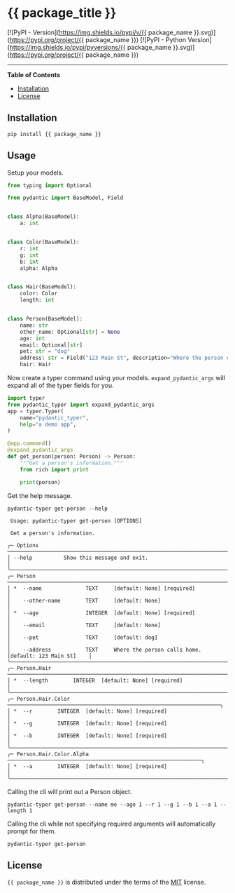 # {{ package_title }}

[![PyPI - Version](https://img.shields.io/pypi/v/{{ package_name }}.svg)](https://pypi.org/project/{{ package_name }})
[![PyPI - Python Version](https://img.shields.io/pypi/pyversions/{{ package_name }}.svg)](https://pypi.org/project/{{ package_name }})

---

**Table of Contents**

- [Installation](#installation)
- [License](#license)

## Installation

```console
pip install {{ package_name }}
```

## Usage

Setup your models.

```python
from typing import Optional

from pydantic import BaseModel, Field


class Alpha(BaseModel):
    a: int


class Color(BaseModel):
    r: int
    g: int
    b: int
    alpha: Alpha


class Hair(BaseModel):
    color: Color
    length: int


class Person(BaseModel):
    name: str
    other_name: Optional[str] = None
    age: int
    email: Optional[str]
    pet: str = "dog"
    address: str = Field("123 Main St", description="Where the person calls home.")
    hair: Hair
```

Now create a typer command using your models.
`expand_pydantic_args` will expand all of the typer fields
for you.

```python
import typer
from pydantic_typer import expand_pydantic_args
app = typer.Typer(
    name="pydantic_typer",
    help="a demo app",
)

@app.command()
@expand_pydantic_args
def get_person(person: Person) -> Person:
    """Get a person's information."""
    from rich import print

    print(person)
```

Get the help message.

```console
pydantic-typer get-person --help

 Usage: pydantic-typer get-person [OPTIONS]

 Get a person's information.

╭─ Options ──────────────────────────────────────────────────────────────────────────────╮
│ --help          Show this message and exit.                                            │
╰────────────────────────────────────────────────────────────────────────────────────────╯
╭─ Person ───────────────────────────────────────────────────────────────────────────────╮
│ *  --name              TEXT     [default: None] [required]                             │
│    --other-name        TEXT     [default: None]                                        │
│ *  --age               INTEGER  [default: None] [required]                             │
│    --email             TEXT     [default: None]                                        │
│    --pet               TEXT     [default: dog]                                         │
│    --address           TEXT     Where the person calls home. [default: 123 Main St]    │
╰────────────────────────────────────────────────────────────────────────────────────────╯
╭─ Person.Hair ──────────────────────────────────────────────────────────────────────────╮
│ *  --length        INTEGER  [default: None] [required]                                 │
╰────────────────────────────────────────────────────────────────────────────────────────╯
╭─ Person.Hair.Color ────────────────────────────────────────────────────────────────────╮
│ *  --r        INTEGER  [default: None] [required]                                      │
│ *  --g        INTEGER  [default: None] [required]                                      │
│ *  --b        INTEGER  [default: None] [required]                                      │
╰────────────────────────────────────────────────────────────────────────────────────────╯
╭─ Person.Hair.Color.Alpha ──────────────────────────────────────────────────────────────╮
│ *  --a        INTEGER  [default: None] [required]                                      │
╰────────────────────────────────────────────────────────────────────────────────────────╯
```

Calling the cli will print out a Person object.

```console
pydantic-typer get-person --name me --age 1 --r 1 --g 1 --b 1 --a 1 --length 1
```

Calling the cli while not specifying required arguments will automatically prompt for them.

```console
pydantic-typer get-person
```

## License

`{{ package_name }}` is distributed under the terms of the [MIT](https://spdx.org/licenses/MIT.html) license.
